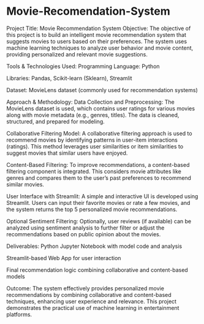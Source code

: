 # Movie-Recomendation-System
Project Title: Movie Recommendation System Objective: The objective of this project is to build an intelligent movie recommendation system that suggests movies to users based on their preferences. The system uses machine learning techniques to analyze user behavior and movie content, providing personalized and relevant movie suggestions.

Tools & Technologies Used: Programming Language: Python

Libraries: Pandas, Scikit-learn (Sklearn), Streamlit

Dataset: MovieLens dataset (commonly used for recommendation systems)

Approach & Methodology: Data Collection and Preprocessing: The MovieLens dataset is used, which contains user ratings for various movies along with movie metadata (e.g., genres, titles). The data is cleaned, structured, and prepared for modeling.

Collaborative Filtering Model: A collaborative filtering approach is used to recommend movies by identifying patterns in user-item interactions (ratings). This method leverages user similarities or item similarities to suggest movies that similar users have enjoyed.

Content-Based Filtering: To improve recommendations, a content-based filtering component is integrated. This considers movie attributes like genres and compares them to the user’s past preferences to recommend similar movies.

User Interface with Streamlit: A simple and interactive UI is developed using Streamlit. Users can input their favorite movies or rate a few movies, and the system returns the top 5 personalized movie recommendations.

Optional Sentiment Filtering: Optionally, user reviews (if available) can be analyzed using sentiment analysis to further filter or adjust the recommendations based on public opinion about the movies.

Deliverables: Python Jupyter Notebook with model code and analysis

Streamlit-based Web App for user interaction

Final recommendation logic combining collaborative and content-based models

Outcome: The system effectively provides personalized movie recommendations by combining collaborative and content-based techniques, enhancing user experience and relevance. This project demonstrates the practical use of machine learning in entertainment platforms.

